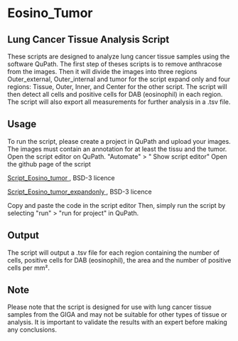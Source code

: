 # Eosino_Tumor



## Lung Cancer Tissue Analysis Script

These scripts are designed to analyze lung cancer tissue samples using the software QuPath. The first step of theses scripts is to remove anthracose from the images. Then it will divide the images into three regions Outer_external, Outer_internal and tumor for the script expand only and four regions: Tissue, Outer, Inner, and Center for the other script. The script will then detect all cells and positive cells for DAB (eosinophil) in each region. The script will also export all measurements for further analysis in a .tsv file.

## Usage

To run the script, please create a project in QuPath and upload your images. The images must contain an annotation for at least the tissu and the tumor.
Open the script editor on QuPath. "Automate" > " Show script editor"
Open the github page of the script 

[ Script_Eosino_tumor ](https://github.com/AlexHego/Eosino_Tumor/blob/main/Script_Eosino_Tumor.groovy) , BSD-3 licence </br>

[ Script_Eosino_tumor_expandonly ](https://github.com/AlexHego/Eosino_Tumor/blob/main/Script_Eosino_Tumor_expandonly.groovy) , BSD-3 licence </br>

Copy and paste the code in the script editor
Then, simply run the script by selecting "run" > "run for project" in QuPath.


## Output

The script will output a .tsv file for each region containing the number of cells, positive cells for DAB (eosinophil), the area and the number of positive cells per mm².

## Note

Please note that the script is designed for use with lung cancer tissue samples from the GIGA and may not be suitable for other types of tissue or analysis. It is important to validate the results with an expert before making any conclusions.



